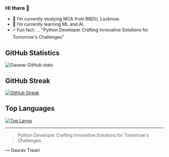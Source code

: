 ### Hi there 👋

<!--
**0gaurav4/0gaurav4** is a ✨ _special_ ✨ repository because its `README.md` (this file) appears on your GitHub profile.

Here are some ideas to get you started:

- 🔭 I’m currently working on ...
- 🌱 I’m currently learning ...
- 👯 I’m looking to collaborate on ...
- 🤔 I’m looking for help with ...
- 💬 Ask me about ...
- 📫 How to reach me: ...
- 😄 Pronouns: ...
- ⚡ Fun fact: ...
-->

- 🔭 I’m currently studying MCA from BBDU, Lucknow.
- 🌱 I’m currently learning ML and AI.
- ⚡ Fun fact: ... "Python Developer Crafting Innovative Solutions for Tomorrow's Challenges"


## GitHub Statistics


![Gaueav GitHub stats](https://github-readme-stats.vercel.app/api?username=0gaurav4&show_icons=true&theme=transparent)


## GitHub Streak

[![GitHub Streak](http://github-readme-streak-stats.herokuapp.com?user=0gaurav4&theme=dark)](https://git.io/streak-stats)

## Top Languages 

[![Top Langs](https://github-readme-stats.vercel.app/api/top-langs/?username=0gaurav4&layout=compact&theme=vision-friendly-dark)](https://github.com/0gaurav4/github-readme-stats)

---
> Python Developer Crafting Innovative Solutions for Tomorrow's Challenges.

— Gaurav Tiwari


<!-- ![Snake animation](https://github.com/0gaurav4/0gaurav4/blob/output/github-contribution-grid-snake.svg) -->





      


